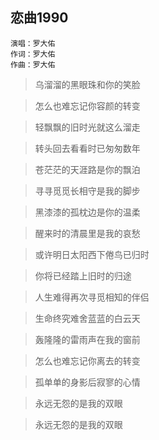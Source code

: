 ## 恋曲1990

```
演唱：罗大佑
作词：罗大佑
作曲：罗大佑
```

> 乌溜溜的黑眼珠和你的笑脸

> 怎么也难忘记你容颜的转变

> 轻飘飘的旧时光就这么溜走

> 转头回去看看时已匆匆数年

> 苍茫茫的天涯路是你的飘泊

> 寻寻觅觅长相守是我的脚步

> 黑漆漆的孤枕边是你的温柔

> 醒来时的清晨里是我的哀愁

> 或许明日太阳西下倦鸟已归时

> 你将已经踏上旧时的归途

> 人生难得再次寻觅相知的伴侣

> 生命终究难舍蓝蓝的白云天

> 轰隆隆的雷雨声在我的窗前

> 怎么也难忘记你离去的转变

> 孤单单的身影后寂寥的心情

> 永远无怨的是我的双眼

> 永远无怨的是我的双眼